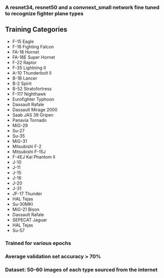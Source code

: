 ### A resnet34, resnet50 and a convnext_small network fine tuned to recognize fighter plane types

## Training Categories
* F-15 Eagle
* F-16 Fighting Falcon
* FA-18 Hornet
* FA-18E Super Hornet
* F-22 Raptor
* F-35 Lightning II
* A-10 Thunderbolt II
* B-1B Lancer
* B-2 Spirit
* B-52 Stratofortress
* F-117 Nighthawk
* Eurofighter Typhoon
* Dassault Rafale
* Dassault Mirage 2000
* Saab JAS 39 Gripen
* Panavia Tornado
* MiG-29
* Su-27
* Su-35
* MiG-31
* Mitsubishi F-2
* Mitsubishi F-15J
* F-4EJ Kai Phantom II
* J-10
* J-11
* J-15
* J-16
* J-20
* J-31
* JF-17 Thunder
* HAL Tejas
* Su-30MKI
* MiG-21 Bison
* Dassault Rafale
* SEPECAT Jaguar
* HAL Tejas
* Su-57

### Trained for various epochs

### Average validation set accuracy > 70%

### Dataset: 50-60 images of each type sourced from the internet